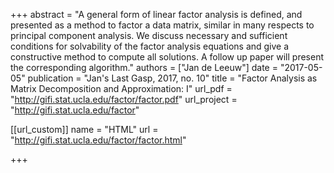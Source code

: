 +++
abstract = "A general form of linear factor analysis is defined, and presented as a method to factor a data matrix, similar in many respects to principal component analysis. We discuss necessary and sufficient conditions for solvability of the factor analysis equations and give a constructive method to compute all solutions. A follow up paper will present the corresponding algorithm."
authors = ["Jan de Leeuw"]
date = "2017-05-05"
publication = "Jan's Last Gasp, 2017, no. 10"
title = "Factor Analysis as Matrix Decomposition and Approximation: I"
url_pdf = "http://gifi.stat.ucla.edu/factor/factor.pdf"
url_project = "http://gifi.stat.ucla.edu/factor"


[[url_custom]]
name = "HTML"
url = "http://gifi.stat.ucla.edu/factor/factor.html"

+++

